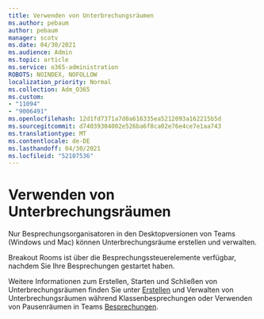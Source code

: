 ```yaml
---
title: Verwenden von Unterbrechungsräumen
ms.author: pebaum
author: pebaum
manager: scotv
ms.date: 04/30/2021
ms.audience: Admin
ms.topic: article
ms.service: o365-administration
ROBOTS: NOINDEX, NOFOLLOW
localization_priority: Normal
ms.collection: Adm_O365
ms.custom:
- "11094"
- "9006491"
ms.openlocfilehash: 12d1fd7371a7d0a616335ea5212093a162215b5d
ms.sourcegitcommit: d74039304002e526ba6f8ca02e76e4ce7e1aa743
ms.translationtype: MT
ms.contentlocale: de-DE
ms.lasthandoff: 04/30/2021
ms.locfileid: "52107536"
---
```

# <a name="use-breakout-rooms"></a>Verwenden von Unterbrechungsräumen

Nur Besprechungsorganisatoren in den Desktopversionen von Teams (Windows und Mac) können Unterbrechungsräume erstellen und verwalten. 

Breakout Rooms ist über die Besprechungssteuerelemente verfügbar, nachdem Sie Ihre Besprechungen gestartet haben.

Weitere Informationen zum Erstellen, Starten und Schließen von Unterbrechungsräumen finden Sie unter [Erstellen]() und Verwalten von Unterbrechungsräumen während Klassenbesprechungen oder Verwenden von Pausenräumen in Teams [Besprechungen](https://support.microsoft.com/office/use-breakout-rooms-in-teams-meetings-7de1f48a-da07-466c-a5ab-4ebace28e461).